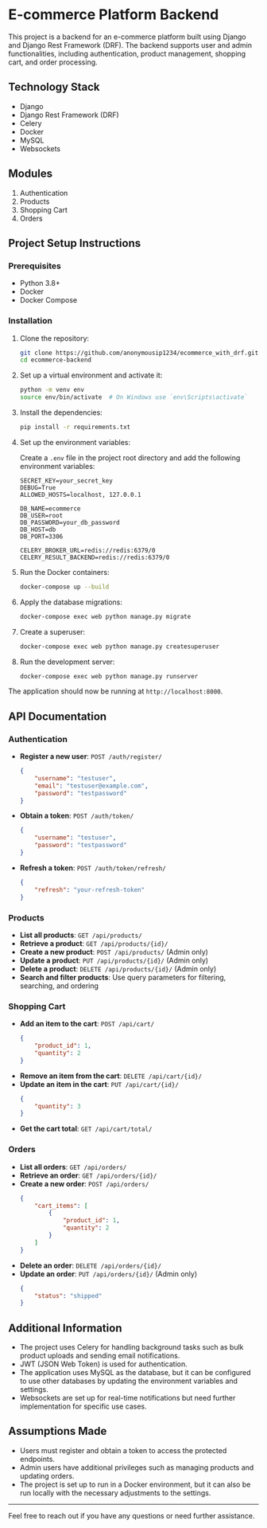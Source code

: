 # E-commerce Platform Backend

This project is a backend for an e-commerce platform built using Django and Django Rest Framework (DRF). The backend supports user and admin functionalities, including authentication, product management, shopping cart, and order processing.

## Technology Stack

- Django
- Django Rest Framework (DRF)
- Celery
- Docker
- MySQL
- Websockets

## Modules

1. Authentication
2. Products
3. Shopping Cart
4. Orders

## Project Setup Instructions

### Prerequisites

- Python 3.8+
- Docker
- Docker Compose

### Installation

1. Clone the repository:

    ```bash
    git clone https://github.com/anonymousip1234/ecommerce_with_drf.git
    cd ecommerce-backend
    ```

2. Set up a virtual environment and activate it:

    ```bash
    python -m venv env
    source env/bin/activate  # On Windows use `env\Scripts\activate`
    ```

3. Install the dependencies:

    ```bash
    pip install -r requirements.txt
    ```

4. Set up the environment variables:

    Create a `.env` file in the project root directory and add the following environment variables:

    ```env
    SECRET_KEY=your_secret_key
    DEBUG=True
    ALLOWED_HOSTS=localhost, 127.0.0.1

    DB_NAME=ecommerce
    DB_USER=root
    DB_PASSWORD=your_db_password
    DB_HOST=db
    DB_PORT=3306

    CELERY_BROKER_URL=redis://redis:6379/0
    CELERY_RESULT_BACKEND=redis://redis:6379/0
    ```

5. Run the Docker containers:

    ```bash
    docker-compose up --build
    ```

6. Apply the database migrations:

    ```bash
    docker-compose exec web python manage.py migrate
    ```

7. Create a superuser:

    ```bash
    docker-compose exec web python manage.py createsuperuser
    ```

8. Run the development server:

    ```bash
    docker-compose exec web python manage.py runserver
    ```

The application should now be running at `http://localhost:8000`.

## API Documentation

### Authentication

- **Register a new user**: `POST /auth/register/`
    ```json
    {
        "username": "testuser",
        "email": "testuser@example.com",
        "password": "testpassword"
    }
    ```

- **Obtain a token**: `POST /auth/token/`
    ```json
    {
        "username": "testuser",
        "password": "testpassword"
    }
    ```

- **Refresh a token**: `POST /auth/token/refresh/`
    ```json
    {
        "refresh": "your-refresh-token"
    }
    ```

### Products

- **List all products**: `GET /api/products/`
- **Retrieve a product**: `GET /api/products/{id}/`
- **Create a new product**: `POST /api/products/` (Admin only)
- **Update a product**: `PUT /api/products/{id}/` (Admin only)
- **Delete a product**: `DELETE /api/products/{id}/` (Admin only)
- **Search and filter products**: Use query parameters for filtering, searching, and ordering

### Shopping Cart

- **Add an item to the cart**: `POST /api/cart/`
    ```json
    {
        "product_id": 1,
        "quantity": 2
    }
    ```
- **Remove an item from the cart**: `DELETE /api/cart/{id}/`
- **Update an item in the cart**: `PUT /api/cart/{id}/`
    ```json
    {
        "quantity": 3
    }
    ```
- **Get the cart total**: `GET /api/cart/total/`

### Orders

- **List all orders**: `GET /api/orders/`
- **Retrieve an order**: `GET /api/orders/{id}/`
- **Create a new order**: `POST /api/orders/`
    ```json
    {
        "cart_items": [
            {
                "product_id": 1,
                "quantity": 2
            }
        ]
    }
    ```
- **Delete an order**: `DELETE /api/orders/{id}/`
- **Update an order**: `PUT /api/orders/{id}/` (Admin only)
    ```json
    {
        "status": "shipped"
    }
    ```

## Additional Information

- The project uses Celery for handling background tasks such as bulk product uploads and sending email notifications.
- JWT (JSON Web Token) is used for authentication.
- The application uses MySQL as the database, but it can be configured to use other databases by updating the environment variables and settings.
- Websockets are set up for real-time notifications but need further implementation for specific use cases.

## Assumptions Made

- Users must register and obtain a token to access the protected endpoints.
- Admin users have additional privileges such as managing products and updating orders.
- The project is set up to run in a Docker environment, but it can also be run locally with the necessary adjustments to the settings.

---

Feel free to reach out if you have any questions or need further assistance.
